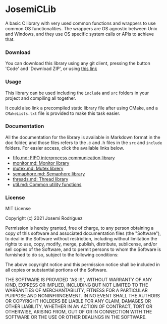 # JosemiCLib

A basic C library with very used common functions and wrappers to use common OS functionalities.
The wrappers are OS agnostic between Unix and Windows, and they use OS specific system calls or APIs to achieve that.

### Download
You can download this library using any git client, pressing the button 'Code' and 'Download ZIP', or using [this link](https://github.com/josemirm/josemiCLib/archive/refs/heads/main.zip)

### Usage

This library can be used including the `include` and `src` folders in your project and compiling all together.

It could also link a precompiled static library file after using CMake, and a `CMakeLists.txt` file is provided to make this task easier.

### Documentation

All the documentation for the library is available in Markdown format in the doc folder, and those files refers to the .c and .h files in the `src` and `include` folders. For easier access, click the available links below.

- [fifo.md: FIFO interprocess communication library](doc/fifo.md)
- [monitor.md: Monitor library](doc/monitor.md)
- [mutex.md: Mutex librery](doc/mutex.md)
- [semaphore.md: Semaphore library](doc/semaphore.md)
- [threads.md: Thread library](doc/threads.md)
- [util.md: Common utility functions](doc/util.md)

### License

MIT License

Copyright (c) 2021 Josemi Rodríguez

Permission is hereby granted, free of charge, to any person obtaining a copy
of this software and associated documentation files (the "Software"), to deal
in the Software without restriction, including without limitation the rights
to use, copy, modify, merge, publish, distribute, sublicense, and/or sell
copies of the Software, and to permit persons to whom the Software is
furnished to do so, subject to the following conditions:

The above copyright notice and this permission notice shall be included in all
copies or substantial portions of the Software.

THE SOFTWARE IS PROVIDED "AS IS", WITHOUT WARRANTY OF ANY KIND, EXPRESS OR
IMPLIED, INCLUDING BUT NOT LIMITED TO THE WARRANTIES OF MERCHANTABILITY,
FITNESS FOR A PARTICULAR PURPOSE AND NONINFRINGEMENT. IN NO EVENT SHALL THE
AUTHORS OR COPYRIGHT HOLDERS BE LIABLE FOR ANY CLAIM, DAMAGES OR OTHER
LIABILITY, WHETHER IN AN ACTION OF CONTRACT, TORT OR OTHERWISE, ARISING FROM,
OUT OF OR IN CONNECTION WITH THE SOFTWARE OR THE USE OR OTHER DEALINGS IN THE
SOFTWARE.
